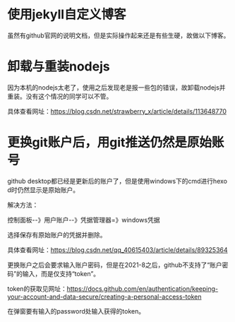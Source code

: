 # 

# 使用jekyll自定义博客

虽然有github官网的说明文档，但是实际操作起来还是有些生硬，故做以下博客。

# 卸载与重装nodejs

因为本机的nodejs太老了，使用之后发现老是报一些包的错误，故卸载nodejs并重装。没有这个情况的同学可以不管。

具体查看网址：https://blog.csdn.net/strawberry_x/article/details/113648770

# 更换git账户后，用git推送仍然是原始账号

github desktop都已经是更新后的账户了，但是使用windows下的cmd进行hexo d时仍然显示是原始账户。

解决方法：

控制面板--》用户账户--》凭据管理器=》windows凭据

选择保存有原始账户的凭据并删除。

具体查看网址：https://blog.csdn.net/qq_40615403/article/details/89325364

更换账户之后会要求输入账户密码，但是在2021-8之后，github不支持了“账户密码”的输入，而是仅支持“token”。

token的获取见网址：https://docs.github.com/en/authentication/keeping-your-account-and-data-secure/creating-a-personal-access-token

在弹窗要有输入的password处输入获得的token。